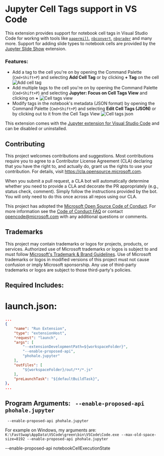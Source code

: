 # Jupyter Cell Tags support in VS Code

This extension provides support for notebook cell tags in Visual Studio Code for workng with tools like [`papermill`](https://github.com/nteract/papermill), [`nbconvert`](https://github.com/jupyter/nbconvert), [`nbgrader`](https://github.com/jupyter/nbgrader) and many more. Support for adding slide types to notebook cells are provided by the [Jupyter Slide Show](https://marketplace.visualstudio.com/items?itemName=phohale.vscode-jupyter-slideshow) extension.

### Features:
- Add a tag to the cell you're on by opening the Command Palette (`Cmd+Shift+P`) and selecting **Add Cell Tag** or by clicking **+ Tag** on the cell ![Add cell tag](images/add-cell-tag.png)
- Add multiple tags to the cell you're on by opening the Command Palette (`Cmd+Shift+P`) and selecting **Jupyter: Focus on Cell Tags View** and clicking on **+** ![Cell tags view](images/cell-tags-view.png)
- Modify tags in the notebook's metadata (JSON format) by opening the Command Palette (`Cmd+Shift+P`) and selecting **Edit Cell Tags (JSON)** or by clicking out to it from the Cell Tags View ![Cell tags json](images/cell-tags-json.png)

This extension comes with the [Jupyter extension for Visual Studio Code](https://marketplace.visualstudio.com/items?itemName=phohale.jupyter) and can be disabled or uninstalled.

## Contributing

This project welcomes contributions and suggestions.  Most contributions require you to agree to a
Contributor License Agreement (CLA) declaring that you have the right to, and actually do, grant us
the rights to use your contribution. For details, visit https://cla.opensource.microsoft.com.

When you submit a pull request, a CLA bot will automatically determine whether you need to provide
a CLA and decorate the PR appropriately (e.g., status check, comment). Simply follow the instructions
provided by the bot. You will only need to do this once across all repos using our CLA.

This project has adopted the [Microsoft Open Source Code of Conduct](https://opensource.microsoft.com/codeofconduct/).
For more information see the [Code of Conduct FAQ](https://opensource.microsoft.com/codeofconduct/faq/) or
contact [opencode@microsoft.com](mailto:opencode@microsoft.com) with any additional questions or comments.

## Trademarks

This project may contain trademarks or logos for projects, products, or services. Authorized use of Microsoft
trademarks or logos is subject to and must follow
[Microsoft's Trademark & Brand Guidelines](https://www.microsoft.com/en-us/legal/intellectualproperty/trademarks/usage/general).
Use of Microsoft trademarks or logos in modified versions of this project must not cause confusion or imply Microsoft sponsorship.
Any use of third-party trademarks or logos are subject to those third-party's policies.




## Required Includes:

# launch.json:
```json
...
{
    "name": "Run Extension",
    "type": "extensionHost",
    "request": "launch",
    "args": [
        "--extensionDevelopmentPath=${workspaceFolder}",
        "--enable-proposed-api",
        "phohale.jupyter"
    ],
    "outFiles": [
        "${workspaceFolder}/out/**/*.js"
    ],
    "preLaunchTask": "${defaultBuildTask}",
},
...
```

## Program Arguments: ` --enable-proposed-api phohale.jupyter`
```
 --enable-proposed-api phohale.jupyter
```

For example on Windows, my arguments are: `K:\FastSwap\AppData\VSCode\green\bin\VSCode\Code.exe --max-old-space-size=8192 --enable-proposed-api phohale.jupyter`




--enable-proposed-api notebookCellExecutionState 